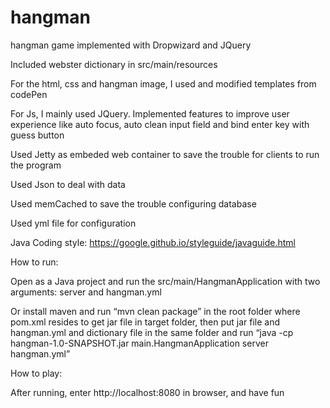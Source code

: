 # hangman
hangman game implemented with Dropwizard and JQuery

Included webster dictionary in src/main/resources

For the html, css and hangman image, I used and modified templates from codePen

For Js, I mainly used JQuery. Implemented features to improve user experience like auto focus, auto clean input field and bind enter key with guess button

Used Jetty as embeded web container to save the trouble for clients to run the program

Used Json to deal with data

Used memCached to save the trouble configuring database

Used yml file for configuration

Java Coding style: https://google.github.io/styleguide/javaguide.html

How to run:

Open as a Java project and run the src/main/HangmanApplication with two arguments: server and hangman.yml

Or install maven and run “mvn clean package” in the root folder where pom.xml resides to get jar file in target folder, then put jar file and hangman.yml and dictionary file in the same folder and run “java -cp hangman-1.0-SNAPSHOT.jar main.HangmanApplication server hangman.yml”

How to play:

After running, enter http://localhost:8080 in browser, and have fun
